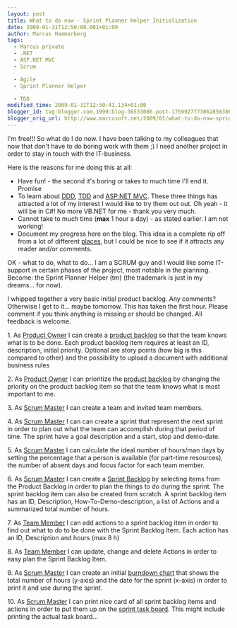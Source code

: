 ```yaml
---
layout: post
title: What to do now - Sprint Planner Helper Initialization
date: 2009-01-31T12:50:00.001+01:00
author: Marcus Hammarberg
tags:
  - Marcus private
  - .NET
  - ASP.NET MVC
  - Scrum

  - Agile
  - Sprint Planner Helper

  - TDD
modified_time: 2009-01-31T12:50:41.134+01:00
blogger_id: tag:blogger.com,1999:blog-36533086.post-1759927773062858386
blogger_orig_url: http://www.marcusoft.net/2009/01/what-to-do-now-sprint-planner-helper.html
---
```



I'm free!!! So what do I do now. I have been talking to my colleagues
that now that don't have to do boring work with them ;) I need another
project in order to stay in touch with the IT-business.

Here is the reasons for me doing this at all:

- Have fun! - the second it's boring or takes to much time I'll end
    it. Promise
- To learn about
    [DDD](http://en.wikipedia.org/wiki/Domain-driven_design),
    [TDD](http://en.wikipedia.org/wiki/Test-driven_development) and
    [ASP.NET MVC](http://en.wikipedia.org/wiki/ASP.NET_MVC). These three
    things has attracted a lot of my interest I would like to try them
    out out. Oh yeah - it will be in C#! No more VB.NET for me - thank
    you very much.
- Cannot take to much time (**max** 1 hour a day) - as stated earlier.
    I am not working!
- Document my progress here on the blog. This idea is a complete rip
    off from a lot of different
    [places](http://www.asp.net/learn/mvc-videos/#MVCStorefrontStarterKit),
    but I could be nice to see if it attracts any reader and/or
    comments.

OK - what to do, what to do... I am a SCRUM guy and I would like some
IT-support in certain phases of the project, most notable in the
planning. Become: the Sprint Planner Helper (tm) (the trademark is just
in my dreams... for now).

I whipped together a very basic initial product backlog. Any comments?
Otherwise I get to it... maybe tomorrow. This has taken the first hour.
Please comment if you think anything is missing or should be changed.
All feedback is welcome.

1\. As [Product
Owner](http://www.mountaingoatsoftware.com/product-owner) I can create a
[product backlog](http://www.mountaingoatsoftware.com/product-backlog)
so that the team knows what is to be done. Each product backlog item
requires at least an ID, description, initial priority. Optional are
story points (how big is this compared to other) and the possibility to
upload a document with additional business rules

2\. As [Product
Owner](http://www.mountaingoatsoftware.com/product-owner) I can
prioritize the [product
backlog](http://www.mountaingoatsoftware.com/product-backlog) by
changing the priority on the product backlog item so that the team knows
what is most important to me.

3\. As [Scrum Master](http://www.mountaingoatsoftware.com/scrummaster) I
can create a team and invited team members.

4\. As [Scrum Master](http://www.mountaingoatsoftware.com/scrummaster) I
can can create a sprint that represent the next sprint in order to plan
out what the team can accomplish during that period of time. The sprint
have a goal description and a start, stop and demo-date.

5\. As [Scrum Master](http://www.mountaingoatsoftware.com/scrummaster) I
can calculate the ideal number of hours/man days by setting the
percentage that a person is available (for part-time resources), the
number of absent days and focus factor for each team member.

6\. As [Scrum Master](http://www.mountaingoatsoftware.com/scrummaster) I
can create a [Sprint
Backlog](http://www.mountaingoatsoftware.com/sprint-backlog) by
selecting items from the Product Backlog in order to plan the things to
do during the sprint. The sprint backlog item can also be created from
scratch. A sprint backlog item has an ID, Description,
How-To-Demo-description, a list of Actions and a summarized total number
of hours.

7\. As [Team Member](http://www.mountaingoatsoftware.com/scrum-team) I
can add actions to a sprint backlog item in order to find out what to do
to be done with the Sprint Backlog Item. Each action has an ID,
Description and hours (max 8 h)

8\. As [Team Member](http://www.mountaingoatsoftware.com/scrum-team) I
can update, change and delete Actions in order to easy plan the Sprint
Backlog Item.

9\. As [Scrum Master](http://www.mountaingoatsoftware.com/scrummaster) I
can create an initial [burndown
chart](http://www.mountaingoatsoftware.com/release-burndown) that shows
the total number of hours (y-axis) and the date for the sprint (x-axis)
in order to print it and use during the sprint.

10\. As [Scrum Master](http://www.mountaingoatsoftware.com/scrummaster)
I can print nice card of all sprint backlog items and actions in order
to put them up on the [sprint task
board](http://www.mountaingoatsoftware.com/task-boards). This might
include printing the actual task board...
